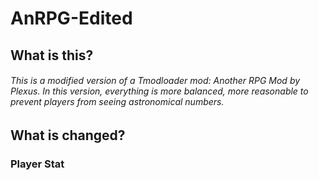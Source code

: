 # AnRPG-Edited
## What is this?
###### This is a modified version of a Tmodloader mod: Another RPG Mod by Plexus. In this version, everything is more balanced, more reasonable to prevent players from seeing astronomical numbers.
## What is changed?
### Player Stat
